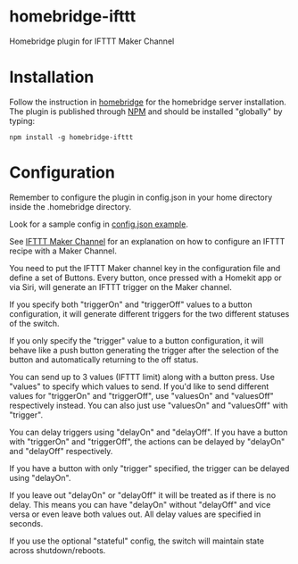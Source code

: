 # homebridge-ifttt
Homebridge plugin for IFTTT Maker Channel

# Installation
Follow the instruction in [homebridge](https://www.npmjs.com/package/homebridge) for the
homebridge server installation.
The plugin is published through [NPM](https://www.npmjs.com/package/homebridge-ifttt) and
should be installed "globally" by typing:

    npm install -g homebridge-ifttt

# Configuration

Remember to configure the plugin in config.json in your home directory inside the
.homebridge directory.

Look for a sample config in
[config.json example](https://github.com/ilcato/homebridge-ifttt/blob/master/config.json).

See [IFTTT Maker Channel](https://ifttt.com/maker) for an explanation on how to configure
an IFTTT recipe with a Maker Channel.

You need to put the IFTTT Maker channel key in the configuration file and define a set of
Buttons. Every button, once pressed with a Homekit app or via Siri, will generate an IFTTT trigger
on the Maker channel.

If you specify both "triggerOn" and "triggerOff" values to a button configuration, it will
generate different triggers for the two different statuses of the switch.

If you only specify the "trigger" value to a button configuration, it will behave like a
push button generating the trigger after the selection of the button and automatically
returning to the off status.

You can send up to 3 values (IFTTT limit) along with a button press.
Use "values" to specify which values to send.
If you'd like to send different values for "triggerOn" and "triggerOff",
use "valuesOn" and "valuesOff" respectively instead.
You can also just use "valuesOn" and "valuesOff" with "trigger".

You can delay triggers using "delayOn" and "delayOff".
If you have a button with "triggerOn" and "triggerOff", the actions can be delayed
by "delayOn" and "delayOff" respectively.

If you have a button with only "trigger" specified, the trigger can be delayed using "delayOn".

If you leave out "delayOn" or "delayOff" it will be treated as if there is no delay.
This means you can have "delayOn" without "delayOff" and vice versa or even leave both values out.
All delay values are specified in seconds.

If you use the optional "stateful" config, the switch will maintain state across shutdown/reboots. 